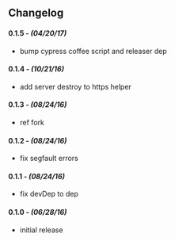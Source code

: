 

## Changelog

#### 0.1.5 - *(04/20/17)*
- bump cypress coffee script and releaser dep

#### 0.1.4 - *(10/21/16)*
- add server destroy to https helper

#### 0.1.3 - *(08/24/16)*
- ref fork

#### 0.1.2 - *(08/24/16)*
- fix segfault errors

#### 0.1.1 - *(08/24/16)*
- fix devDep to dep

#### 0.1.0 - *(06/28/16)*
- initial release
